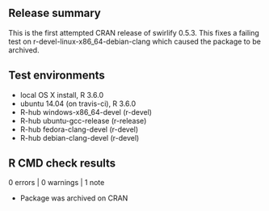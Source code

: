 ## Release summary

This is the first attempted CRAN release of swirlify 0.5.3. This fixes a
failing test on r-devel-linux-x86_64-debian-clang which caused the package to
be archived.

## Test environments
* local OS X install, R 3.6.0
* ubuntu 14.04 (on travis-ci), R 3.6.0
* R-hub windows-x86_64-devel (r-devel)
* R-hub ubuntu-gcc-release (r-release)
* R-hub fedora-clang-devel (r-devel)
* R-hub debian-clang-devel (r-devel)

## R CMD check results

0 errors | 0 warnings | 1 note

* Package was archived on CRAN